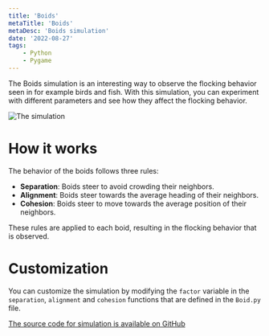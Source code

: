 ```yaml
---
title: 'Boids'
metaTitle: 'Boids'
metaDesc: 'Boids simulation'
date: '2022-08-27'
tags: 
    - Python
    - Pygame
---
```


The Boids simulation is an interesting way to observe the flocking behavior seen in 
for example birds and fish. With this simulation, you can experiment with different
parameters and see how they affect the flocking behavior.

![The simulation](/media/boids.gif)

# How it works
The behavior of the boids follows three rules:

- **Separation**: Boids steer to avoid crowding their neighbors.
- **Alignment**: Boids steer towards the average heading of their neighbors.
- **Cohesion**: Boids steer to move towards the average position of their neighbors.

These rules are applied to each boid, resulting in the flocking behavior that is observed.

# Customization
You can customize the simulation by modifying the `factor` variable in the `separation`,
`alignment` and `cohesion` functions that are defined in the `Boid.py` file.

[The source code for simulation is available on GitHub](https://github.com/R-Jin/Boids)
